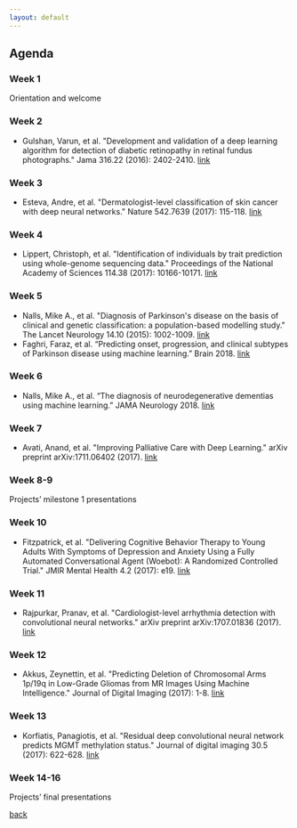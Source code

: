 ```yaml
---
layout: default
---
```


## Agenda

### Week 1
Orientation and welcome 

### Week 2
* Gulshan, Varun, et al. "Development and validation of a deep learning algorithm for detection of diabetic retinopathy in retinal fundus photographs." Jama 316.22 (2016): 2402-2410. [link](https://jamanetwork.com/journals/jama/fullarticle/2588763)

### Week 3
* Esteva, Andre, et al. "Dermatologist-level classification of skin cancer with deep neural networks." Nature 542.7639 (2017): 115-118. [link](http://www.nature.com/nature/journal/v542/n7639/full/nature21056.html)

### Week 4
* Lippert, Christoph, et al. "Identification of individuals by trait prediction using whole-genome sequencing data." Proceedings of the National Academy of Sciences 114.38 (2017): 10166-10171. [link](http://www.pnas.org/content/114/38/10166.full)

### Week 5
* Nalls, Mike A., et al. "Diagnosis of Parkinson's disease on the basis of clinical and genetic classification: a population-based modelling study." The Lancet Neurology 14.10 (2015): 1002-1009. [link](http://www.thelancet.com/journals/laneur/article/PIIS1474-4422(15)00178-7/abstract)
* Faghri, Faraz, et al. “Predicting onset, progression, and clinical subtypes of Parkinson disease using machine learning.” Brain 2018. [link](https://drive.google.com/open?id=0Bxi2XLhUfVZ7cEhEdHBiSXVZMlk)

### Week 6
* Nalls, Mike A., et al. “The diagnosis of neurodegenerative dementias using machine learning.” JAMA Neurology 2018. [link](https://drive.google.com/drive/folders/1bsBMmM0zxISm6qjr1G9JQdUffYcSozbR?usp=sharing)

### Week 7
* Avati, Anand, et al. "Improving Palliative Care with Deep Learning." arXiv preprint arXiv:1711.06402 (2017). [link](https://arxiv.org/abs/1711.06402)

### Week 8-9
Projects’ milestone 1 presentations

### Week 10
* Fitzpatrick, et al. "Delivering Cognitive Behavior Therapy to Young Adults With Symptoms of Depression and Anxiety Using a Fully Automated Conversational Agent (Woebot): A Randomized Controlled Trial." JMIR Mental Health 4.2 (2017): e19. [link](http://mental.jmir.org/2017/2/e19/?utm_source=TrendMD&utm_medium=cpc&utm_campaign=JMIR_TrendMD_1)

### Week 11
* Rajpurkar, Pranav, et al. "Cardiologist-level arrhythmia detection with convolutional neural networks." arXiv preprint arXiv:1707.01836 (2017). [link](http://mental.jmir.org/2017/2/e19/?utm_source=TrendMD&utm_medium=cpc&utm_campaign=JMIR_TrendMD_1)

### Week 12
* Akkus, Zeynettin, et al. "Predicting Deletion of Chromosomal Arms 1p/19q in Low-Grade Gliomas from MR Images Using Machine Intelligence." Journal of Digital Imaging (2017): 1-8. [link](https://link.springer.com/article/10.1007/s10278-017-9984-3)

### Week 13 
* Korfiatis, Panagiotis, et al. "Residual deep convolutional neural network predicts MGMT methylation status." Journal of digital imaging 30.5 (2017): 622-628. [link](https://link.springer.com/article/10.1007/s10278-017-0009-z)

### Week 14-16
Projects’ final presentations


[back](./)
